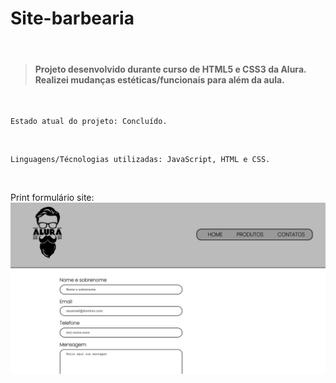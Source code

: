 # Site-barbearia

<br>

> <h4>Projeto desenvolvido durante curso de HTML5 e CSS3 da Alura. Realizei mudanças estéticas/funcionais para além da aula.</h4>

<br>

```
Estado atual do projeto: Concluído.
```
<br>

```
Linguagens/Técnologias utilizadas: JavaScript, HTML e CSS.
```
<br>

Print formulário site:
<img src="https://github.com/devmauricio1991/Site-barbearia/blob/main/imgsite.PNG">
